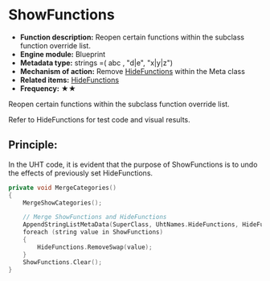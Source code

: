 # ShowFunctions

- **Function description:** Reopen certain functions within the subclass function override list.
- **Engine module:** Blueprint
- **Metadata type:** strings =( abc , "d|e", "x|y|z")
- **Mechanism of action:** Remove [HideFunctions](../../../Meta/Blueprint/HideFunctions.md) within the Meta class
- **Related items:** [HideFunctions](HideFunctions/HideFunctions.md)
- **Frequency:** ★★

Reopen certain functions within the subclass function override list.

Refer to HideFunctions for test code and visual results.

## Principle:

In the UHT code, it is evident that the purpose of ShowFunctions is to undo the effects of previously set HideFunctions.

```cpp
private void MergeCategories()
{
	MergeShowCategories();

	// Merge ShowFunctions and HideFunctions
	AppendStringListMetaData(SuperClass, UhtNames.HideFunctions, HideFunctions);
	foreach (string value in ShowFunctions)
	{
		HideFunctions.RemoveSwap(value);
	}
	ShowFunctions.Clear();
}
```